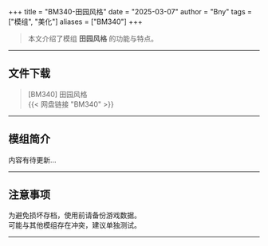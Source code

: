 +++
title = "BM340-田园风格"
date = "2025-03-07"
author = "Bny"
tags = ["模组", "美化"]
aliases = ["BM340"]
+++

> 本文介绍了模组 **田园风格** 的功能与特点。

---

## 文件下载

> [BM340] 田园风格  
{{< 网盘链接 "BM340" >}}  

---

## 模组简介

>  
内容有待更新...  

---

## 注意事项

>  
为避免损坏存档，使用前请备份游戏数据。  
可能与其他模组存在冲突，建议单独测试。  

---

